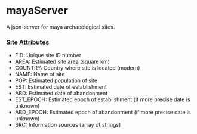 # mayaServer
A json-server for maya archaeological sites. 
### Site Attributes
- FID: Unique site ID number
- AREA: Estimated site area (square km)
- COUNTRY: Country where site is located (modern)
- NAME: Name of site
- POP: Estimated population of site
- EST: Estimated date of establishment
- ABD: Estimated date of abandonment
- EST_EPOCH: Estimated epoch of establishment (if more precise date is unknown)
- ABD_EPOCH: Estimated epoch of abandonment (if more precise date is unknown)
- SRC: Information sources (array of strings)
